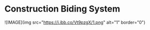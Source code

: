 # Construction Biding System

![IMAGE](img src="https://i.ibb.co/Vt9pzgX/1.png" alt="1" border="0")
